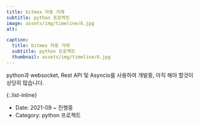```yaml
---
title: bitmex 자동 거래
subtitle: python 프로젝트
image: assets/img/timeline/6.jpg
alt: 

caption:
  title: bitmex 자동 거래
  subtitle: python 프로젝트
  thumbnail: assets/img/timeline/6.jpg
---
```


python과 websocket, Rest API 및 Asyncio를 사용하여 개발중, 아직 해야 할것이 상당히 많습니다. 

{:.list-inline}

- Date: 2021-09 ~ 진행중
- Category: python 프로젝트
